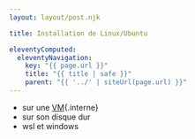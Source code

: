 ```yaml
---
layout: layout/post.njk

title: Installation de Linux/Ubuntu

eleventyComputed:
  eleventyNavigation:
    key: "{{ page.url }}"
    title: "{{ title | safe }}"
    parent: "{{ '../' | siteUrl(page.url) }}"
---
```



* sur une [VM](./VM){.interne}
* sur son disque dur
* wsl et windows

